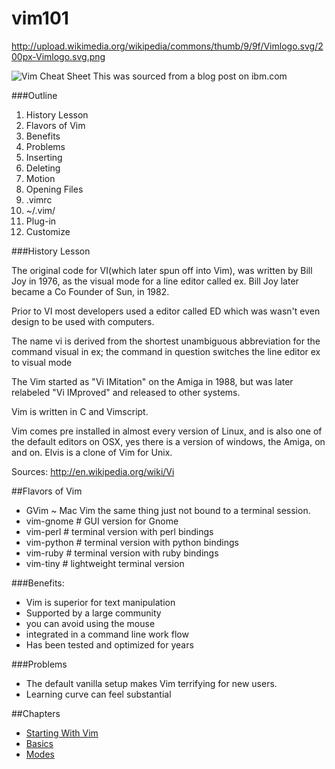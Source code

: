 vim101
======
http://upload.wikimedia.org/wikipedia/commons/thumb/9/9f/Vimlogo.svg/200px-Vimlogo.svg.png

![Vim Cheat Sheet](http://michael.peopleofhonoronly.com/vim/vim_cheat_sheet_for_programmers_screen.png)
This was sourced from a blog post on ibm.com


###Outline
1. History Lesson
2. Flavors of Vim
1. Benefits
2. Problems 
3. Inserting
4. Deleting
5. Motion
6. Opening Files
1. .vimrc
2. ~/.vim/
3. Plug-in
4. Customize


###History Lesson

The original code for VI(which later spun off into Vim), was written by Bill Joy in 1976, as the visual mode for a line editor called ex.
Bill Joy later became a Co Founder of Sun, in 1982.

Prior to VI most developers used a editor called ED which was wasn't even design to be used with computers.

The name vi is derived from the shortest unambiguous abbreviation for the command visual in ex; the command in question switches the line editor ex to visual mode

The Vim started as "Vi IMitation" on the Amiga in 1988, but was later relabeled "Vi IMproved" and released to other systems.

Vim is written in C and Vimscript.

Vim comes pre installed in almost every version of Linux, and is also one of the default editors on OSX, yes there is a version of windows, the Amiga, on and on.
Elvis is a clone of Vim for Unix. 

Sources: http://en.wikipedia.org/wiki/Vi

##Flavors of Vim 
* GVim ~ Mac Vim the same thing just not bound to a terminal session.
* vim-gnome      # GUI version for Gnome
* vim-perl       # terminal version with perl bindings
* vim-python       # terminal version with python bindings
* vim-ruby         # terminal version with ruby bindings
* vim-tiny         # lightweight terminal version 

###Benefits:
* Vim is superior for text manipulation 
* Supported by a large community
* you can avoid using the mouse
* integrated in a command line work flow
* Has been tested and optimized for years

###Problems 
* The default vanilla setup makes Vim terrifying for new users.
* Learning curve can feel substantial


##Chapters
* [Starting With Vim](https://github.com/bingeboy/vim101/blob/master/01-starting.md)
* [Basics](https://github.com/bingeboy/vim101/blob/master/02-basics.md)
* [Modes](https://github.com/bingeboy/vim101/blob/master/03-modes.md)


